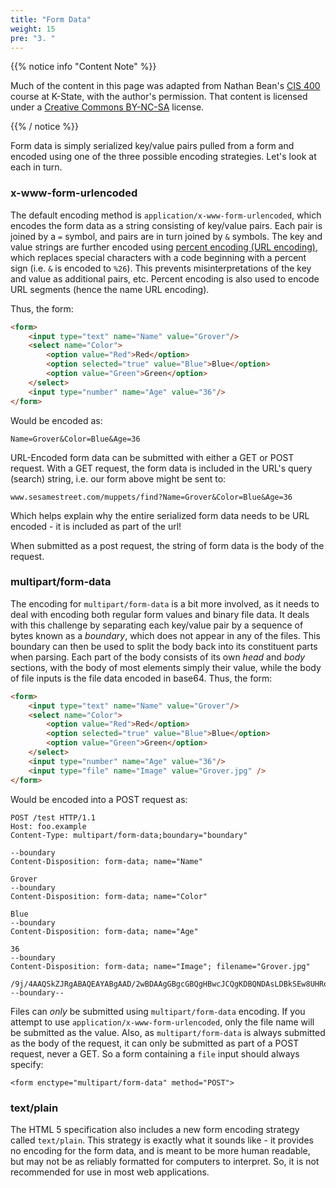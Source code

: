 ```yaml
---
title: "Form Data"
weight: 15
pre: "3. "
---
```


{{% notice info "Content Note" %}}

Much of the content in this page was adapted from Nathan Bean's [CIS 400](https://textbooks.cs.ksu.edu/cis400/3-web-development/03-web-data/03-form-data/) course at K-State, with the author's permission. That content is licensed under a [Creative Commons BY-NC-SA](https://creativecommons.org/licenses/by-nc-sa/4.0/) license.

{{% / notice %}}


Form data is simply serialized key/value pairs pulled from a form and encoded using one of the three possible encoding strategies.  Let's look at each in turn.

### x-www-form-urlencoded

The default encoding method is `application/x-www-form-urlencoded`, which encodes the form data as a string consisting of key/value pairs.  Each pair is joined by a `=` symbol, and pairs are in turn joined by `&` symbols.  The key and value strings are further encoded using [percent encoding (URL encoding)](https://developer.mozilla.org/en-US/docs/Glossary/percent-encoding), which replaces special characters with a code beginning with a percent sign (i.e. `&` is encoded to `%26`).  This prevents misinterpretations of the key and value as additional pairs, etc.  Percent encoding is also used to encode URL segments (hence the name URL encoding).

Thus, the form:

```html
<form>
    <input type="text" name="Name" value="Grover"/>
    <select name="Color">
        <option value="Red">Red</option>
        <option selected="true" value="Blue">Blue</option>
        <option value="Green">Green</option>
    </select>
    <input type="number" name="Age" value="36"/>
</form>
```

Would be encoded as:

```
Name=Grover&Color=Blue&Age=36
```

URL-Encoded form data can be submitted with either a GET or POST request.  With a GET request, the form data is included in the URL's query (search) string, i.e. our form above might be sent to:

```
www.sesamestreet.com/muppets/find?Name=Grover&Color=Blue&Age=36
```

Which helps explain why the entire serialized form data needs to be URL encoded - it is included as part of the url!

When submitted as a post request, the string of form data is the body of the request.

### multipart/form-data 

The encoding for `multipart/form-data` is a bit more involved, as it needs to deal with encoding both regular form values and binary file data.  It deals with this challenge by separating each key/value pair by a sequence of bytes known as a _boundary_, which does not appear in any of the files.  This boundary can then be used to split the body back into its constituent parts when parsing.  Each part of the body consists of its own _head_ and _body_ sections, with the body of most elements simply their value, while the body of file inputs is the file data encoded in base64.  Thus, the form:

```html
<form>
    <input type="text" name="Name" value="Grover"/>
    <select name="Color">
        <option value="Red">Red</option>
        <option selected="true" value="Blue">Blue</option>
        <option value="Green">Green</option>
    </select>
    <input type="number" name="Age" value="36"/>
    <input type="file" name="Image" value="Grover.jpg" />
</form>
```

Would be encoded into a POST request as:

```
POST /test HTTP/1.1 
Host: foo.example
Content-Type: multipart/form-data;boundary="boundary" 

--boundary 
Content-Disposition: form-data; name="Name" 

Grover
--boundary 
Content-Disposition: form-data; name="Color" 

Blue
--boundary 
Content-Disposition: form-data; name="Age" 

36
--boundary 
Content-Disposition: form-data; name="Image"; filename="Grover.jpg" 

/9j/4AAQSkZJRgABAQEAYABgAAD/2wBDAAgGBgcGBQgHBwcJCQgKDBQNDAsLDBkSEw8UHRofHh0aHBwgJC4nICIsIxwcKDcpLDAxNDQ0Hyc5PTgyPC4zNDL/2wBDAQkJCQwLDBgNDRgyIRwhMjIyMjIyMjIyMjIyMjIyMjIyMjIyMjIyMjIyMjIyMjIyMjI...
--boundary--
```

Files can _only_ be submitted using `multipart/form-data` encoding.  If you attempt to use `application/x-www-form-urlencoded`, only the file name will be submitted as the value.  Also, as `multipart/form-data` is always submitted as the body of the request, it can only be submitted as part of a POST request, never a GET.  So a form containing a `file` input should always specify:

`<form enctype="multipart/form-data" method="POST">`

### text/plain

The HTML 5 specification also includes a new form encoding strategy called `text/plain`. This strategy is exactly what it sounds like - it provides no encoding for the form data, and is meant to be more human readable, but may not be as reliably formatted for computers to interpret. So, it is not recommended for use in most web applications. 
